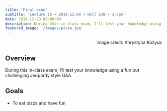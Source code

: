 ```yaml
---
title: 'Final exam'
subtitle: 'Lecture 15 • 2019.12.04 • Hill 130 • 3-5pm'
date: 2018-12-29 00:00:00
description: During this in-class exam, I'll test your knowledge using a fun but challenging Jeopardy style Q&A (and we'll eat pizza!). 
featured_image: '/images/pizza.jpg'
---
```


<div style="text-align: right"> Image credit: Khrystyna Kozyuk </div>


## Overview

During this in-class exam, I'll test your knowledge using a fun but challenging Jeopardy style Q&A. 

## Goals

* To eat pizza and have fun
